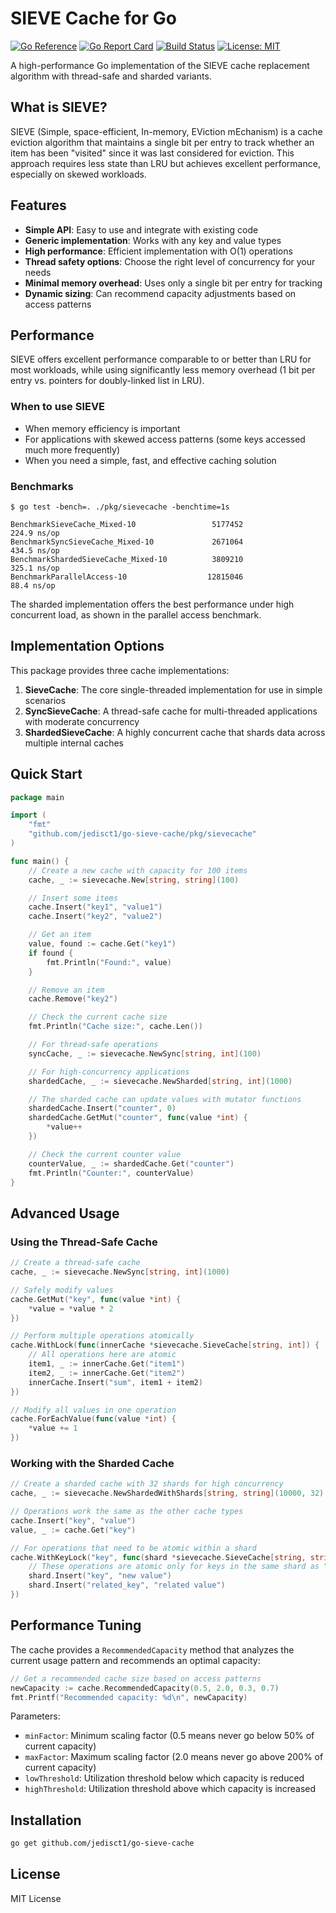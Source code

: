 # SIEVE Cache for Go

[![Go Reference](https://pkg.go.dev/badge/github.com/jedisct1/go-sieve-cache.svg)](https://pkg.go.dev/github.com/jedisct1/go-sieve-cache)
[![Go Report Card](https://goreportcard.com/badge/github.com/jedisct1/go-sieve-cache)](https://goreportcard.com/report/github.com/jedisct1/go-sieve-cache)
[![Build Status](https://github.com/jedisct1/go-sieve-cache/actions/workflows/go.yml/badge.svg)](https://github.com/jedisct1/go-sieve-cache/actions/workflows/go.yml)
[![License: MIT](https://img.shields.io/badge/License-MIT-yellow.svg)](https://opensource.org/licenses/MIT)

A high-performance Go implementation of the SIEVE cache replacement algorithm with thread-safe and sharded variants.

## What is SIEVE?

SIEVE (Simple, space-efficient, In-memory, EViction mEchanism) is a cache eviction algorithm that maintains a single bit per entry to track whether an item has been "visited" since it was last considered for eviction. This approach requires less state than LRU but achieves excellent performance, especially on skewed workloads.

## Features

- **Simple API**: Easy to use and integrate with existing code
- **Generic implementation**: Works with any key and value types
- **High performance**: Efficient implementation with O(1) operations
- **Thread safety options**: Choose the right level of concurrency for your needs
- **Minimal memory overhead**: Uses only a single bit per entry for tracking
- **Dynamic sizing**: Can recommend capacity adjustments based on access patterns

## Performance

SIEVE offers excellent performance comparable to or better than LRU for most workloads, while using significantly less memory overhead (1 bit per entry vs. pointers for doubly-linked list in LRU).

### When to use SIEVE

- When memory efficiency is important
- For applications with skewed access patterns (some keys accessed much more frequently)
- When you need a simple, fast, and effective caching solution

### Benchmarks

```
$ go test -bench=. ./pkg/sievecache -benchtime=1s

BenchmarkSieveCache_Mixed-10                 5177452               224.9 ns/op
BenchmarkSyncSieveCache_Mixed-10             2671064               434.5 ns/op
BenchmarkShardedSieveCache_Mixed-10          3809210               325.1 ns/op
BenchmarkParallelAccess-10                  12815046                88.4 ns/op
```

The sharded implementation offers the best performance under high concurrent load, as shown in the parallel access benchmark.

## Implementation Options

This package provides three cache implementations:

1. **SieveCache**: The core single-threaded implementation for use in simple scenarios
2. **SyncSieveCache**: A thread-safe cache for multi-threaded applications with moderate concurrency
3. **ShardedSieveCache**: A highly concurrent cache that shards data across multiple internal caches

## Quick Start

```go
package main

import (
    "fmt"
    "github.com/jedisct1/go-sieve-cache/pkg/sievecache"
)

func main() {
    // Create a new cache with capacity for 100 items
    cache, _ := sievecache.New[string, string](100)

    // Insert some items
    cache.Insert("key1", "value1")
    cache.Insert("key2", "value2")

    // Get an item
    value, found := cache.Get("key1")
    if found {
        fmt.Println("Found:", value)
    }

    // Remove an item
    cache.Remove("key2")

    // Check the current cache size
    fmt.Println("Cache size:", cache.Len())

    // For thread-safe operations
    syncCache, _ := sievecache.NewSync[string, int](100)

    // For high-concurrency applications
    shardedCache, _ := sievecache.NewSharded[string, int](1000)

    // The sharded cache can update values with mutator functions
    shardedCache.Insert("counter", 0)
    shardedCache.GetMut("counter", func(value *int) {
        *value++
    })

    // Check the current counter value
    counterValue, _ := shardedCache.Get("counter")
    fmt.Println("Counter:", counterValue)
}
```

## Advanced Usage

### Using the Thread-Safe Cache

```go
// Create a thread-safe cache
cache, _ := sievecache.NewSync[string, int](1000)

// Safely modify values
cache.GetMut("key", func(value *int) {
    *value = *value * 2
})

// Perform multiple operations atomically
cache.WithLock(func(innerCache *sievecache.SieveCache[string, int]) {
    // All operations here are atomic
    item1, _ := innerCache.Get("item1")
    item2, _ := innerCache.Get("item2")
    innerCache.Insert("sum", item1 + item2)
})

// Modify all values in one operation
cache.ForEachValue(func(value *int) {
    *value += 1
})
```

### Working with the Sharded Cache

```go
// Create a sharded cache with 32 shards for high concurrency
cache, _ := sievecache.NewShardedWithShards[string, string](10000, 32)

// Operations work the same as the other cache types
cache.Insert("key", "value")
value, _ := cache.Get("key")

// For operations that need to be atomic within a shard
cache.WithKeyLock("key", func(shard *sievecache.SieveCache[string, string]) {
    // These operations are atomic only for keys in the same shard as "key"
    shard.Insert("key", "new value")
    shard.Insert("related_key", "related value")
})
```

## Performance Tuning

The cache provides a `RecommendedCapacity` method that analyzes the current usage pattern and recommends an optimal capacity:

```go
// Get a recommended cache size based on access patterns
newCapacity := cache.RecommendedCapacity(0.5, 2.0, 0.3, 0.7)
fmt.Printf("Recommended capacity: %d\n", newCapacity)
```

Parameters:
- `minFactor`: Minimum scaling factor (0.5 means never go below 50% of current capacity)
- `maxFactor`: Maximum scaling factor (2.0 means never go above 200% of current capacity)
- `lowThreshold`: Utilization threshold below which capacity is reduced
- `highThreshold`: Utilization threshold above which capacity is increased

## Installation

```bash
go get github.com/jedisct1/go-sieve-cache
```

## License

MIT License